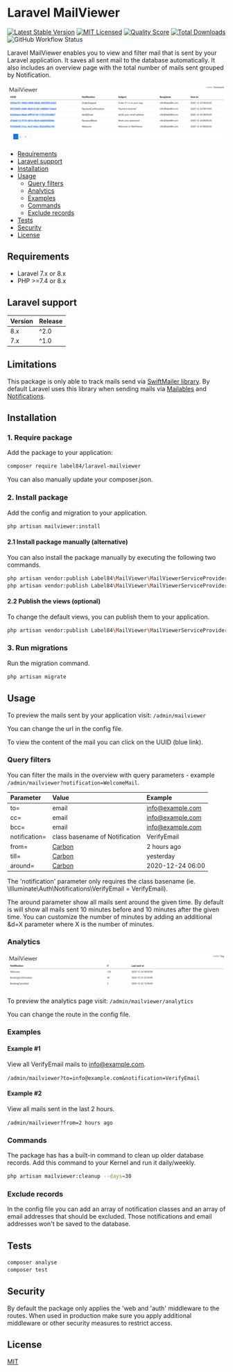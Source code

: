 # Laravel MailViewer

[![Latest Stable Version](https://poser.pugx.org/label84/laravel-mailviewer/v/stable?style=flat-square)](https://packagist.org/packages/label84/laravel-mailviewer)
[![MIT Licensed](https://img.shields.io/badge/license-MIT-brightgreen.svg?style=flat-square)](LICENSE)
[![Quality Score](https://img.shields.io/scrutinizer/g/label84/laravel-mailviewer.svg?style=flat-square)](https://scrutinizer-ci.com/g/label84/laravel-mailviewer)
[![Total Downloads](https://img.shields.io/packagist/dt/label84/laravel-mailviewer.svg?style=flat-square)](https://packagist.org/packages/label84/laravel-mailviewer)
![GitHub Workflow Status](https://img.shields.io/github/workflow/status/label84/laravel-mailviewer/run-tests?label=Tests&style=flat-square)

Laravel MailViewer enables you to view and filter mail that is sent by your Laravel application. It saves all sent mail to the database automatically. It also includes an overview page with the total number of mails sent grouped by Notification.

![MailViewer screenshot](./docs/screenshot_default.png?raw=true "MailViewer Screenshot")

- [Requirements](#requirements)
- [Laravel support](#laravel-support)
- [Installation](#installation)
- [Usage](#usage)
  - [Query filters](#query-filters)
  - [Analytics](#analytics)
  - [Examples](#examples)
  - [Commands](#commands)
  - [Exclude records](#exclude-records)
- [Tests](#tests)
- [Security](#security)
- [License](#license)

## Requirements

- Laravel 7.x or 8.x
- PHP >=7.4 or 8.x

## Laravel support

| Version | Release |
|---------|---------|
| 8.x     | ^2.0    |
| 7.x     | ^1.0    |

## Limitations

This package is only able to track mails send via [SwiftMailer library](https://swiftmailer.symfony.com). By default Laravel uses this library when sending mails via [Mailables](https://laravel.com/docs/8.x/mail) and [Notifications](https://laravel.com/docs/8.x/notifications).

## Installation

### 1. Require package

Add the package to your application:

```sh
composer require label84/laravel-mailviewer
```

You can also manually update your composer.json.

### 2. Install package

Add the config and migration to your application.

```sh
php artisan mailviewer:install
```

#### 2.1 Install package manually (alternative)

You can also install the package manually by executing the following two commands.

```sh
php artisan vendor:publish Label84\MailViewer\MailViewerServiceProvider --config
php artisan vendor:publish Label84\MailViewer\MailViewerServiceProvider --migrations
```

#### 2.2 Publish the views (optional)

To change the default views, you can publish them to your application.

```sh
php artisan vendor:publish Label84\MailViewer\MailViewerServiceProvider --views
```

### 3. Run migrations

Run the migration command.

```sh
php artisan migrate
```

## Usage

To preview the mails sent by your application visit: ``/admin/mailviewer``

You can change the url in the config file.

To view the content of the mail you can click on the UUID (blue link).

### Query filters

You can filter the mails in the overview with query parameters - example ``/admin/mailviewer?notification=WelcomeMail``.

| Parameter     | Value                                    | Example           |
|:--------------|:-----------------------------------------|:------------------|
| to=           | email                                    | info@example.com  |
| cc=           | email                                    | info@example.com  |
| bcc=          | email                                    | info@example.com  |
| notification= | class basename of Notification           | VerifyEmail       |
| from=         | [Carbon](https://carbon.nesbot.com/docs) | 2 hours ago       |
| till=         | [Carbon](https://carbon.nesbot.com/docs) | yesterday         |
| around=       | [Carbon](https://carbon.nesbot.com/docs) | 2020-12-24 06:00  |

The 'notification' parameter only requires the class basename (ie. \Illuminate\Auth\Notifications\VerifyEmail = VerifyEmail).

The around parameter show all mails sent around the given time. By default is will show all mails sent 10 minutes before and 10 minutes after the given time. You can customize the number of minutes by adding an additional &d=X parameter where X is the number of minutes.

### Analytics

![MailViewer Analytics screenshot](./docs/screenshot_analytics.png?raw=true "MailViewer Analytics Screenshot")

To preview the analytics page visit: ``/admin/mailviewer/analytics``

You can change the route in the config file.

### Examples

#### Example #1

View all VerifyEmail mails to info@example.com.

``/admin/mailviewer?to=info@example.com&notification=VerifyEmail``

#### Example #2

View all mails sent in the last 2 hours.

``/admin/mailviewer?from=2 hours ago``

### Commands

The package has has a built-in command to clean up older database records. Add this command to your Kernel and run it daily/weekly.

```sh
php artisan mailviewer:cleanup --days=30
```

### Exclude records

In the config file you can add an array of notification classes and an array of email addresses that should be excluded. Those notifications and email addresses won't be saved to the database.

## Tests

```sh
composer analyse
composer test
```

## Security

By default the package only applies the 'web and 'auth' middleware to the routes. When used in production make sure you apply additional middleware or other security measures to restrict access.

## License

[MIT](https://opensource.org/licenses/MIT)
